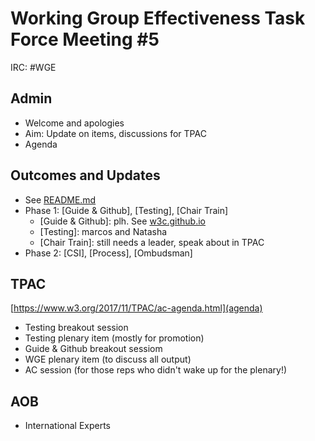 # Working Group Effectiveness Task Force Meeting #5
IRC: #WGE

## Admin
* Welcome and apologies
* Aim: Update on items, discussions for TPAC
* Agenda

## Outcomes and Updates
* See [README.md](https://github.com/w3c/wg-effectiveness/) 
* Phase 1: [Guide & Github], [Testing], [Chair Train] 
  * [Guide & Github]: plh. See [w3c.github.io](https://w3c.github.io/)
  * [Testing]: marcos and Natasha
  * [Chair Train]: still needs a leader, speak about in TPAC
* Phase 2: [CSI], [Process], [Ombudsman]

## TPAC
[https://www.w3.org/2017/11/TPAC/ac-agenda.html](agenda)

* Testing breakout session
* Testing plenary item (mostly for promotion)
* Guide & Github breakout sessiom
* WGE plenary item (to discuss all output)
* AC session (for those reps who didn't wake up for the plenary!)

## AOB
* International Experts


